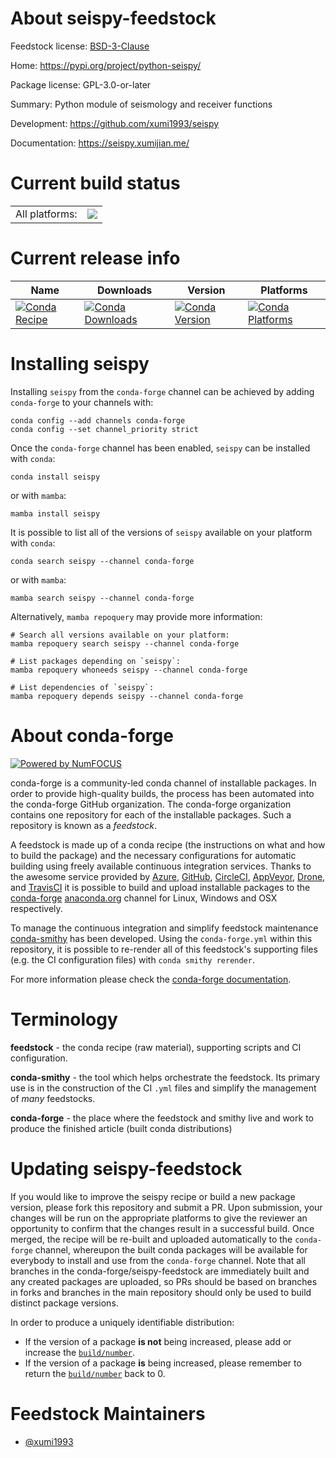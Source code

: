 About seispy-feedstock
======================

Feedstock license: [BSD-3-Clause](https://github.com/conda-forge/seispy-feedstock/blob/main/LICENSE.txt)

Home: https://pypi.org/project/python-seispy/

Package license: GPL-3.0-or-later

Summary: Python module of seismology and receiver functions

Development: https://github.com/xumi1993/seispy

Documentation: https://seispy.xumijian.me/

Current build status
====================


<table><tr><td>All platforms:</td>
    <td>
      <a href="https://dev.azure.com/conda-forge/feedstock-builds/_build/latest?definitionId=13623&branchName=main">
        <img src="https://dev.azure.com/conda-forge/feedstock-builds/_apis/build/status/seispy-feedstock?branchName=main">
      </a>
    </td>
  </tr>
</table>

Current release info
====================

| Name | Downloads | Version | Platforms |
| --- | --- | --- | --- |
| [![Conda Recipe](https://img.shields.io/badge/recipe-seispy-green.svg)](https://anaconda.org/conda-forge/seispy) | [![Conda Downloads](https://img.shields.io/conda/dn/conda-forge/seispy.svg)](https://anaconda.org/conda-forge/seispy) | [![Conda Version](https://img.shields.io/conda/vn/conda-forge/seispy.svg)](https://anaconda.org/conda-forge/seispy) | [![Conda Platforms](https://img.shields.io/conda/pn/conda-forge/seispy.svg)](https://anaconda.org/conda-forge/seispy) |

Installing seispy
=================

Installing `seispy` from the `conda-forge` channel can be achieved by adding `conda-forge` to your channels with:

```
conda config --add channels conda-forge
conda config --set channel_priority strict
```

Once the `conda-forge` channel has been enabled, `seispy` can be installed with `conda`:

```
conda install seispy
```

or with `mamba`:

```
mamba install seispy
```

It is possible to list all of the versions of `seispy` available on your platform with `conda`:

```
conda search seispy --channel conda-forge
```

or with `mamba`:

```
mamba search seispy --channel conda-forge
```

Alternatively, `mamba repoquery` may provide more information:

```
# Search all versions available on your platform:
mamba repoquery search seispy --channel conda-forge

# List packages depending on `seispy`:
mamba repoquery whoneeds seispy --channel conda-forge

# List dependencies of `seispy`:
mamba repoquery depends seispy --channel conda-forge
```


About conda-forge
=================

[![Powered by
NumFOCUS](https://img.shields.io/badge/powered%20by-NumFOCUS-orange.svg?style=flat&colorA=E1523D&colorB=007D8A)](https://numfocus.org)

conda-forge is a community-led conda channel of installable packages.
In order to provide high-quality builds, the process has been automated into the
conda-forge GitHub organization. The conda-forge organization contains one repository
for each of the installable packages. Such a repository is known as a *feedstock*.

A feedstock is made up of a conda recipe (the instructions on what and how to build
the package) and the necessary configurations for automatic building using freely
available continuous integration services. Thanks to the awesome service provided by
[Azure](https://azure.microsoft.com/en-us/services/devops/), [GitHub](https://github.com/),
[CircleCI](https://circleci.com/), [AppVeyor](https://www.appveyor.com/),
[Drone](https://cloud.drone.io/welcome), and [TravisCI](https://travis-ci.com/)
it is possible to build and upload installable packages to the
[conda-forge](https://anaconda.org/conda-forge) [anaconda.org](https://anaconda.org/)
channel for Linux, Windows and OSX respectively.

To manage the continuous integration and simplify feedstock maintenance
[conda-smithy](https://github.com/conda-forge/conda-smithy) has been developed.
Using the ``conda-forge.yml`` within this repository, it is possible to re-render all of
this feedstock's supporting files (e.g. the CI configuration files) with ``conda smithy rerender``.

For more information please check the [conda-forge documentation](https://conda-forge.org/docs/).

Terminology
===========

**feedstock** - the conda recipe (raw material), supporting scripts and CI configuration.

**conda-smithy** - the tool which helps orchestrate the feedstock.
                   Its primary use is in the construction of the CI ``.yml`` files
                   and simplify the management of *many* feedstocks.

**conda-forge** - the place where the feedstock and smithy live and work to
                  produce the finished article (built conda distributions)


Updating seispy-feedstock
=========================

If you would like to improve the seispy recipe or build a new
package version, please fork this repository and submit a PR. Upon submission,
your changes will be run on the appropriate platforms to give the reviewer an
opportunity to confirm that the changes result in a successful build. Once
merged, the recipe will be re-built and uploaded automatically to the
`conda-forge` channel, whereupon the built conda packages will be available for
everybody to install and use from the `conda-forge` channel.
Note that all branches in the conda-forge/seispy-feedstock are
immediately built and any created packages are uploaded, so PRs should be based
on branches in forks and branches in the main repository should only be used to
build distinct package versions.

In order to produce a uniquely identifiable distribution:
 * If the version of a package **is not** being increased, please add or increase
   the [``build/number``](https://docs.conda.io/projects/conda-build/en/latest/resources/define-metadata.html#build-number-and-string).
 * If the version of a package **is** being increased, please remember to return
   the [``build/number``](https://docs.conda.io/projects/conda-build/en/latest/resources/define-metadata.html#build-number-and-string)
   back to 0.

Feedstock Maintainers
=====================

* [@xumi1993](https://github.com/xumi1993/)

